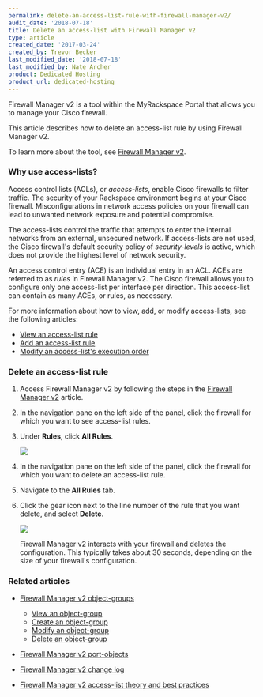 ```yaml
---
permalink: delete-an-access-list-rule-with-firewall-manager-v2/
audit_date: '2018-07-18'
title: Delete an access-list with Firewall Manager v2
type: article
created_date: '2017-03-24'
created_by: Trevor Becker
last_modified_date: '2018-07-18'
last_modified_by: Nate Archer
product: Dedicated Hosting
product_url: dedicated-hosting
---
```


Firewall Manager v2 is a tool within the MyRackspace Portal that allows you to manage your Cisco firewall.

This article describes how to delete an access-list rule by using Firewall Manager v2.

To learn more about the tool, see [Firewall Manager v2](/how-to/firewall-manager-v2).

### Why use access-lists?

Access control lists (ACLs), or *access-lists*, enable Cisco firewalls to filter traffic. The security of your Rackspace environment begins at your Cisco firewall. Misconfigurations in network access policies on your firewall can lead to unwanted network exposure and potential compromise.

The access-lists control the traffic that attempts to enter the internal networks from an external, unsecured network. If access-lists are not used, the Cisco firewall's default security policy of _security-levels_ is active, which does not provide the highest level of network security.

An access control entry (ACE) is an individual entry in an ACL. ACEs are referred to as _rules_ in Firewall Manager v2. The Cisco firewall allows you to configure only one access-list per interface per direction. This access-list can contain as many ACEs, or rules, as necessary.

For more information about how to view, add, or modify access-lists, see the following articles:

- [View an access-list rule](/how-to/view-an-access-list-rules-with-firewall-manager-v2)
- [Add an access-list rule](/how-to/add-an-access-list-rule-with-firewall-manager-v2)
- [Modify an access-list's execution order](/how-to/modify-an-access-lists-execution-order-with-firewall-manager-v2)


### Delete an access-list rule

1. Access Firewall Manager v2 by following the steps in the [Firewall Manager v2](/how-to/firewall-manager-v2) article.

2. In the navigation pane on the left side of the panel, click the firewall for which you want to see access-list rules.

3. Under **Rules**, click **All Rules**.

    <img src="{% asset_path dedicated-hosting/firewall-manager-v2-access-list-rules/image-rules.png %}" />

4. In the navigation pane on the left side of the panel, click the firewall for which you want to delete an access-list rule.

5. Navigate to the **All Rules** tab.

6. Click the gear icon next to the line number of the rule that you want delete, and select **Delete**.

    <img src="{% asset_path dedicated-hosting/firewall-manager-v2-access-list-rules/image-delete.png %}" />

    Firewall Manager v2 interacts with your firewall and deletes the configuration. This typically takes about 30 seconds, depending on the size of your firewall's configuration.

### Related articles

- [Firewall Manager v2 object-groups](/how-to/firewall-manager-v2-object-groups)

   - [View an object-group](/how-to/view-an-object-group-with-firewall-manager-v2)
   - [Create an object-group](/how-to/create-an-object-group-with-firewall-manager-v2)
   - [Modify an object-group](/how-to/modify-an-object-group-with-firewall-manager-v2)
   - [Delete an object-group](/how-to/delete-an-object-group-with-firewall-manager-v2)

- [Firewall Manager v2 port-objects](/how-to/firewall-manager-v2-port-groups)
- [Firewall Manager v2 change log](/how-to/firewall-manager-v2-change-log)
- [Firewall Manager v2 access-list theory and best practices](/how-to/firewall-manager-v2-access-list-theory-and-best-practices)
